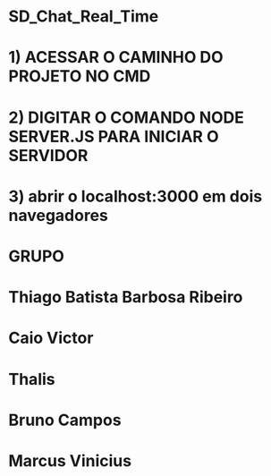 # SD_Chat_Real_Time

# 1) ACESSAR O CAMINHO DO PROJETO NO CMD
# 2) DIGITAR O COMANDO NODE SERVER.JS PARA INICIAR O SERVIDOR
# 3) abrir o localhost:3000 em dois navegadores



# GRUPO
# Thiago Batista Barbosa Ribeiro
# Caio Victor
# Thalis 
# Bruno Campos
# Marcus Vinicius